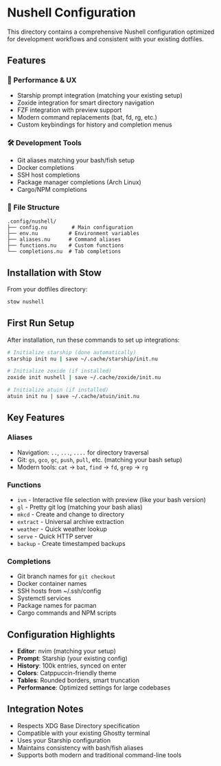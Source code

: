 # Nushell Configuration

This directory contains a comprehensive Nushell configuration optimized for development workflows and consistent with your existing dotfiles.

## Features

### 🚀 Performance & UX
- Starship prompt integration (matching your existing setup)
- Zoxide integration for smart directory navigation
- FZF integration with preview support
- Modern command replacements (bat, fd, rg, etc.)
- Custom keybindings for history and completion menus

### 🛠 Development Tools
- Git aliases matching your bash/fish setup
- Docker completions
- SSH host completions
- Package manager completions (Arch Linux)
- Cargo/NPM completions

### 📁 File Structure
```
.config/nushell/
├── config.nu        # Main configuration
├── env.nu          # Environment variables
├── aliases.nu      # Command aliases
├── functions.nu    # Custom functions
└── completions.nu  # Tab completions
```

## Installation with Stow

From your dotfiles directory:
```bash
stow nushell
```

## First Run Setup

After installation, run these commands to set up integrations:

```bash
# Initialize starship (done automatically)
starship init nu | save ~/.cache/starship/init.nu

# Initialize zoxide (if installed)
zoxide init nushell | save ~/.cache/zoxide/init.nu

# Initialize atuin (if installed)
atuin init nu | save ~/.cache/atuin/init.nu
```

## Key Features

### Aliases
- Navigation: `..`, `...`, `....` for directory traversal
- Git: `gs`, `gco`, `gc`, `push`, `pull`, etc. (matching your bash setup)
- Modern tools: `cat` → `bat`, `find` → `fd`, `grep` → `rg`

### Functions
- `ivn` - Interactive file selection with preview (like your bash version)
- `gl` - Pretty git log (matching your bash alias)
- `mkcd` - Create and change to directory
- `extract` - Universal archive extraction
- `weather` - Quick weather lookup
- `serve` - Quick HTTP server
- `backup` - Create timestamped backups

### Completions
- Git branch names for `git checkout`
- Docker container names
- SSH hosts from ~/.ssh/config
- Systemctl services
- Package names for pacman
- Cargo commands and NPM scripts

## Configuration Highlights

- **Editor**: nvim (matching your setup)
- **Prompt**: Starship (your existing config)
- **History**: 100k entries, synced on enter
- **Colors**: Catppuccin-friendly theme
- **Tables**: Rounded borders, smart truncation
- **Performance**: Optimized settings for large codebases

## Integration Notes

- Respects XDG Base Directory specification
- Compatible with your existing Ghostty terminal
- Uses your Starship configuration
- Maintains consistency with bash/fish aliases
- Supports both modern and traditional command-line tools